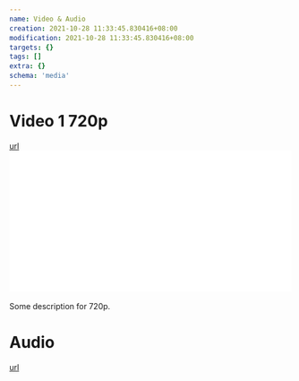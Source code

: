 ```yaml
---
name: Video & Audio
creation: 2021-10-28 11:33:45.830416+08:00
modification: 2021-10-28 11:33:45.830416+08:00
targets: {}
tags: []
extra: {}
schema: 'media'
---
```


# Video 1 720p

[url](https://sample-videos.com/video123/mp4/720/big_buck_bunny_720p_1mb.mp4)
![cover](../assets/logo.svg)

Some description for 720p.

# Audio

[url](https://sample-videos.com/audio/mp3/crowd-cheering.mp3)
